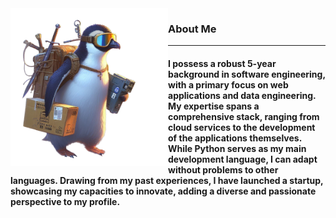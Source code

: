 <img width="50%" align="left" alt="Github" src="https://github.com/zabbix-byte/zabbix-byte/blob/main/image.png" />
<h3><strong>About Me</strong></h3>
<hr />
<h4>
I possess a robust 5-year background in software engineering, with a primary focus on web applications and data engineering. My expertise spans a comprehensive stack, ranging from cloud services to the development of the applications themselves. While Python serves as my main development language, I can adapt without problems to other languages. Drawing from my past experiences, I have launched a startup, showcasing my capacities to innovate, adding a diverse and passionate perspective to my profile.
</h4>


